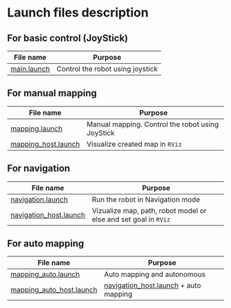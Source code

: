 # Launch files description

## For basic control (JoyStick)

| File name                                   | Purpose                          |
| ------------------------------------------- | -------------------------------- |
| [main.launch](../haruna/launch/main.launch) | Control the robot using joystick |

## For manual mapping

| File name                                                   | Purpose                                          |
| ----------------------------------------------------------- | ------------------------------------------------ |
| [mapping.launch](../haruna/launch/map.launch)               | Manual mapping. Control the robot using JoyStick |
| [mapping_host.launch](../haruna/launch/mapping_host.launch) | Visualize created map in `RViz`                  |

## For navigation

| File name                                                         | Purpose                                                         |
| ----------------------------------------------------------------- | --------------------------------------------------------------- |
| [navigation.launch](../haruna/launch/navigation.launch)           | Run the robot in Navigation mode                                |
| [navigation_host.launch](../haruna/launch/navigation_host.launch) | Vizualize map, path, robot model or else and set goal in `RViz` |

## For auto mapping

| File name                                                             | Purpose                                                                          |
| --------------------------------------------------------------------- | -------------------------------------------------------------------------------- |
| [mapping_auto.launch](../haruna/launch/map_auto.launch)               | Auto mapping and autonomous                                                      |
| [mapping_auto_host.launch](../haruna/launch/auto_mapping_host.launch) | [navigation_host.launch](../haruna/launch/navigation_host.launch) + auto mapping |
